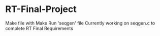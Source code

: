# RT-Final-Project

Make file with Make
Run 'seqgen' file
Currently working on seqgen.c to complete RT Final Requirements

